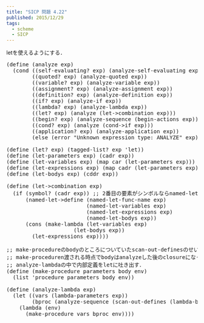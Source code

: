 ```yaml
---
title: "SICP 問題 4.22"
published: 2015/12/29
tags:
  - scheme
  - SICP
---
```


<p>letを使えるようにする．</p>

<pre class="code lang-scheme" data-lang="scheme" data-unlink><span class="synSpecial">(</span><span class="synStatement">define</span> <span class="synSpecial">(</span>analyze <span class="synIdentifier">exp</span><span class="synSpecial">)</span>
  <span class="synSpecial">(</span><span class="synStatement">cond</span> <span class="synSpecial">((</span>self-evaluating? <span class="synIdentifier">exp</span><span class="synSpecial">)</span> <span class="synSpecial">(</span>analyze-self-evaluating <span class="synIdentifier">exp</span><span class="synSpecial">))</span>
        <span class="synSpecial">((</span>quoted? <span class="synIdentifier">exp</span><span class="synSpecial">)</span> <span class="synSpecial">(</span>analyze-quoted <span class="synIdentifier">exp</span><span class="synSpecial">))</span>
        <span class="synSpecial">((</span>variable? <span class="synIdentifier">exp</span><span class="synSpecial">)</span> <span class="synSpecial">(</span>analyze-variable <span class="synIdentifier">exp</span><span class="synSpecial">))</span>
        <span class="synSpecial">((</span>assignment? <span class="synIdentifier">exp</span><span class="synSpecial">)</span> <span class="synSpecial">(</span>analyze-assignment <span class="synIdentifier">exp</span><span class="synSpecial">))</span>
        <span class="synSpecial">((</span>definition? <span class="synIdentifier">exp</span><span class="synSpecial">)</span> <span class="synSpecial">(</span>analyze-definition <span class="synIdentifier">exp</span><span class="synSpecial">))</span>
        <span class="synSpecial">((</span>if? <span class="synIdentifier">exp</span><span class="synSpecial">)</span> <span class="synSpecial">(</span>analyze-if <span class="synIdentifier">exp</span><span class="synSpecial">))</span>
        <span class="synSpecial">((</span>lambda? <span class="synIdentifier">exp</span><span class="synSpecial">)</span> <span class="synSpecial">(</span>analyze-lambda <span class="synIdentifier">exp</span><span class="synSpecial">))</span>
        <span class="synSpecial">((</span>let? <span class="synIdentifier">exp</span><span class="synSpecial">)</span> <span class="synSpecial">(</span>analyze <span class="synSpecial">(</span>let-&gt;combination <span class="synIdentifier">exp</span><span class="synSpecial">)))</span>
        <span class="synSpecial">((</span>begin? <span class="synIdentifier">exp</span><span class="synSpecial">)</span> <span class="synSpecial">(</span>analyze-sequence <span class="synSpecial">(</span>begin-actions <span class="synIdentifier">exp</span><span class="synSpecial">)))</span>
        <span class="synSpecial">((</span>cond? <span class="synIdentifier">exp</span><span class="synSpecial">)</span> <span class="synSpecial">(</span>analyze <span class="synSpecial">(</span>cond-&gt;if <span class="synIdentifier">exp</span><span class="synSpecial">)))</span>
        <span class="synSpecial">((</span>application? <span class="synIdentifier">exp</span><span class="synSpecial">)</span> <span class="synSpecial">(</span>analyze-application <span class="synIdentifier">exp</span><span class="synSpecial">))</span>
        <span class="synSpecial">(</span><span class="synStatement">else</span> <span class="synSpecial">(</span>error <span class="synConstant">&quot;Unknown expression type: ANALYZE&quot;</span> <span class="synIdentifier">exp</span><span class="synSpecial">))))</span>

<span class="synSpecial">(</span><span class="synStatement">define</span> <span class="synSpecial">(</span>let? <span class="synIdentifier">exp</span><span class="synSpecial">)</span> <span class="synSpecial">(</span>tagged-list? <span class="synIdentifier">exp</span> <span class="synSpecial">'</span>let<span class="synSpecial">))</span>
<span class="synSpecial">(</span><span class="synStatement">define</span> <span class="synSpecial">(</span>let-parameters <span class="synIdentifier">exp</span><span class="synSpecial">)</span> <span class="synSpecial">(</span><span class="synIdentifier">cadr</span> <span class="synIdentifier">exp</span><span class="synSpecial">))</span>
<span class="synSpecial">(</span><span class="synStatement">define</span> <span class="synSpecial">(</span>let-variables <span class="synIdentifier">exp</span><span class="synSpecial">)</span> <span class="synSpecial">(</span><span class="synIdentifier">map</span> <span class="synIdentifier">car</span> <span class="synSpecial">(</span>let-parameters <span class="synIdentifier">exp</span><span class="synSpecial">)))</span>
<span class="synSpecial">(</span><span class="synStatement">define</span> <span class="synSpecial">(</span>let-expressions <span class="synIdentifier">exp</span><span class="synSpecial">)</span> <span class="synSpecial">(</span><span class="synIdentifier">map</span> <span class="synIdentifier">cadr</span> <span class="synSpecial">(</span>let-parameters <span class="synIdentifier">exp</span><span class="synSpecial">)))</span>
<span class="synSpecial">(</span><span class="synStatement">define</span> <span class="synSpecial">(</span>let-bodys <span class="synIdentifier">exp</span><span class="synSpecial">)</span> <span class="synSpecial">(</span><span class="synIdentifier">cddr</span> <span class="synIdentifier">exp</span><span class="synSpecial">))</span>

<span class="synSpecial">(</span><span class="synStatement">define</span> <span class="synSpecial">(</span>let-&gt;combination <span class="synIdentifier">exp</span><span class="synSpecial">)</span>
  <span class="synSpecial">(</span><span class="synStatement">if</span> <span class="synSpecial">(</span><span class="synIdentifier">symbol?</span> <span class="synSpecial">(</span><span class="synIdentifier">cadr</span> <span class="synIdentifier">exp</span><span class="synSpecial">))</span> <span class="synComment">;; 2番目の要素がシンボルならnamed-let</span>
      <span class="synSpecial">(</span>named-let-&gt;define <span class="synSpecial">(</span>named-let-func-name <span class="synIdentifier">exp</span><span class="synSpecial">)</span>
                         <span class="synSpecial">(</span>named-let-variables <span class="synIdentifier">exp</span><span class="synSpecial">)</span>
                         <span class="synSpecial">(</span>named-let-expressions <span class="synIdentifier">exp</span><span class="synSpecial">)</span>
                         <span class="synSpecial">(</span>named-let-bodys <span class="synIdentifier">exp</span><span class="synSpecial">))</span>
      <span class="synSpecial">(</span><span class="synIdentifier">cons</span> <span class="synSpecial">(</span>make-lambda <span class="synSpecial">(</span>let-variables <span class="synIdentifier">exp</span><span class="synSpecial">)</span>
                     <span class="synSpecial">(</span>let-bodys <span class="synIdentifier">exp</span><span class="synSpecial">))</span>
        <span class="synSpecial">(</span>let-expressions <span class="synIdentifier">exp</span><span class="synSpecial">))))</span>

<span class="synComment">;; make-procedureのbodyのところについていたscan-out-definesのせいでエラー．</span>
<span class="synComment">;; make-proceduren渡される時点でbodyはanalyzeした後のclosureになっているので</span>
<span class="synComment">;; analyze-lambdaの中で内部定義をletに吐き出す．</span>
<span class="synSpecial">(</span><span class="synStatement">define</span> <span class="synSpecial">(</span>make-procedure parameters body env<span class="synSpecial">)</span>
  <span class="synSpecial">(</span><span class="synIdentifier">list</span> <span class="synSpecial">'</span>procedure parameters body env<span class="synSpecial">))</span>

<span class="synSpecial">(</span><span class="synStatement">define</span> <span class="synSpecial">(</span>analyze-lambda <span class="synIdentifier">exp</span><span class="synSpecial">)</span>
  <span class="synSpecial">(</span><span class="synStatement">let</span> <span class="synSpecial">((</span>vars <span class="synSpecial">(</span>lambda-parameters <span class="synIdentifier">exp</span><span class="synSpecial">))</span>
        <span class="synSpecial">(</span>bproc <span class="synSpecial">(</span>analyze-sequence <span class="synSpecial">(</span>scan-out-defines <span class="synSpecial">(</span>lambda-body <span class="synIdentifier">exp</span><span class="synSpecial">)))))</span>
    <span class="synSpecial">(</span><span class="synStatement">lambda</span> <span class="synSpecial">(</span>env<span class="synSpecial">)</span>
      <span class="synSpecial">(</span>make-procedure vars bproc env<span class="synSpecial">))))</span>
</pre>


